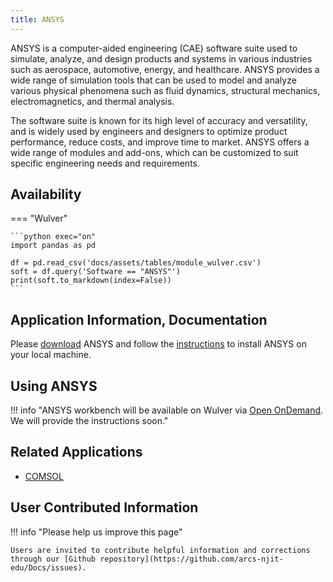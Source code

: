 ```yaml
---
title: ANSYS
---
```


ANSYS is a computer-aided engineering (CAE) software suite used to simulate, analyze, and design products and systems in various industries such as aerospace, automotive, energy, and healthcare. ANSYS provides a wide range of simulation tools that can be used to model and analyze various physical phenomena such as fluid dynamics, structural mechanics, electromagnetics, and thermal analysis.

The software suite is known for its high level of accuracy and versatility, and is widely used by engineers and designers to optimize product performance, reduce costs, and improve time to market. ANSYS offers a wide range of modules and add-ons, which can be customized to suit specific engineering needs and requirements.
## Availability

=== "Wulver"

    ```python exec="on"
    import pandas as pd
    
    df = pd.read_csv('docs/assets/tables/module_wulver.csv')
    soft = df.query('Software == "ANSYS"')
    print(soft.to_markdown(index=False))
    ```

## Application Information, Documentation
Please [download](https://njit.instructure.com/courses/8519/assignments/128626) ANSYS and follow the [instructions](https://ist.njit.edu/ansys-installation-instructions) to install ANSYS on your local machine.

## Using ANSYS

!!! info "ANSYS workbench will be available on Wulver via [Open OnDemand](https://openondemand.org/). We will provide the instructions soon."

## Related Applications
* [COMSOL](comsol.md)

## User Contributed Information

!!! info "Please help us improve this page"

    Users are invited to contribute helpful information and corrections through our [Github repository](https://github.com/arcs-njit-edu/Docs/issues).


